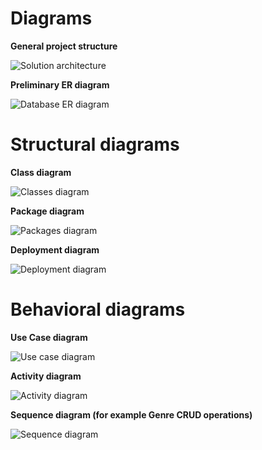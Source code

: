 # Diagrams

**General project structure**

![Solution architecture](architecture/LibraryArchitecture.png)

**Preliminary ER diagram**

![Database ER diagram](databaseEntities/BookLibrary.png)

# Structural diagrams

**Class diagram**

![Classes diagram](databaseEntities/autogeneratedLibrary.png)

**Package diagram**

![Packages diagram](packages/packagesDiagram.png)

**Deployment diagram**

![Deployment diagram](deployment/deploymentDiagram.png)

# Behavioral diagrams

**Use Case diagram**

![Use case diagram](useCases/useCases.png)

**Activity diagram**

![Activity diagram](activity/activityDiagram.png)

**Sequence diagram (for example Genre CRUD operations)**

![Sequence diagram](sequence/sequenceDiagramGenreCRUD.png)
